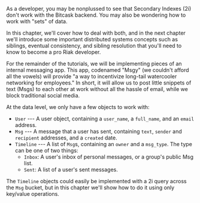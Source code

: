 

As a developer, you may be nonplussed to see that Secondary Indexes (2i)
don't work with the Bitcask backend. You may also be wondering how to
work with "sets" of data.

In this chapter, we'll cover how to deal with both, and in the next
chapter we'll introduce some important distributed systems concepts such
as siblings, eventual consistency, and
sibling resolution that you'll need to know
to become a pro Riak developer.

For the remainder of the tutorials, we will be implementing pieces of an
internal messaging app. This app, codenamed "Msgy" (we couldn't afford
all the vowels) will provide "a way to incentivize long-tail watercooler
networking for employees." In short, it will allow us to post little
snippets of text (Msgs) to each other at work without all the hassle of
email, while we block traditional social media.

At the data level, we only have a few objects to work with:

* `User` --- A user object, containing a `user_name`, a `full_name`, and
   an `email` address.
* `Msg` --- A message that a user has sent, containing `text`, `sender`
  and `recipient` addresses, and a `created` date.
* `Timeline` --- A list of `Msg`s, containing an `owner` and a
  `msg_type`.  The type can be one of two things:
  * `Inbox`: A user's inbox of personal messages, or a group's public Msg list.
  * `Sent`: A list of a user's sent messages.

The `Timeline` objects could easily be implemented with a 2i query
across the `Msg` bucket, but in this chapter we'll show how to do it
using only key/value operations.
